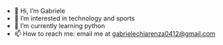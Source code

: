 - 👋 Hi, I’m Gabriele
- 👀 I’m interested in technology and sports
- 🌱 I’m currently learning python
- 📫 How to reach me: email me at gabrielechiarenza0412@gmail.com
